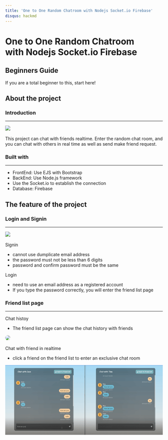 ```yaml
---
title: 'One to One Random Chatroom with Nodejs Socket.io Firebase'
disqus: hackmd
---
```


One to One Random Chatroom  
with Nodejs Socket.io Firebase
===



## Beginners Guide

If you are a total beginner to this, start here!

## About the project

### Introduction
---
![](https://i.imgur.com/8ILnVPz.png)

This project can chat with friends realtime. Enter the random chat room, and you can chat with others in real time as well as send make friend request.

### Built with
----
* FrontEnd: Use EJS with Bootstrap  
* BackEnd: Use Node.js framework
* Use the Socket.io to establish the connection
* Database: Firebase

## The feature of the project

### Login and Signin
---

![](https://i.imgur.com/JqlZzaL.png)

Signin  
* cannot use dumplicate email address
* the password must not be less than 6 digits
* password and confirm password must be the same

Login  
* need to use an email address as a registered account 
* If you type the password correctly, you will enter the friend list page

### Friend list page
---

Chat histoy  
* The friend list page can show the chat history with friends

<img src="https://i.imgur.com/AApuUUt.gif" width="350" style="border-radius: 8px;">

Chat with friend in realtime
* click a friend on the friend list to enter an exclusive chat room

<img src="https://github.com/Chau-TsaiYing/Random_Chatroom/blob/main/LINE_P2021629_232955.gif" width="650">








